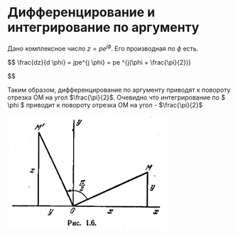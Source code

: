 # Дифференцирование и интегрирование по аргументу

Дано комплексное число $z=pe^{j \phi}$. Его производная по $\phi$ есть.

$$
\frac{dz}{d \phi} = jpe^{j \phi} = pe ^{j(\phi + \frac{\pi}{2})}

$$

Таким образом, дифференцирование по аргументу приводят к повороту отрезка OM на угол $\frac{\pi}{2}$. Очевидно что интегрирование по $ \phi $ приводит к повороту отрезка OM на угол - $\frac{\pi}{2}$

![](../../Картинки/Рис%201.6.png)
